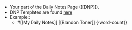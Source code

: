 - Your part of the Daily Notes Page ([[DNP]]).
- DNP Templates are found [here]([[Graph/Templates]])
- Example:: 
    - #[[My Daily Notes]] [[Brandon Toner]] {{word-count}}
